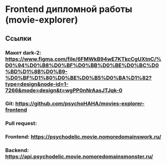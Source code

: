 # Frontend дипломной работы (movie-explorer)

## Ссылки

### Макет dark-2: https://www.figma.com/file/6FMWkB94wE7KTkcCgUXtnC/%D0%94%D0%B8%D0%BF%D0%BB%D0%BE%D0%BC%D0%BD%D1%8B%D0%B9-%D0%BF%D1%80%D0%BE%D0%B5%D0%BA%D1%82?type=design&node-id=1-7266&mode=design&t=wgPP0nNrAasJTJqk-0

### Git: https://github.com/psychoHAHA/movies-explorer-frontend

### Pull request: 

### Frontend: https://psychodelic.movie.nomoredomainswork.ru/

### Backend: https://api.psychodelic.movie.nomoredomainsmonster.ru/